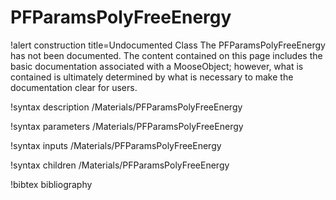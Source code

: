<!-- MOOSE Documentation Stub: Remove this when content is added. -->

# PFParamsPolyFreeEnergy

!alert construction title=Undocumented Class
The PFParamsPolyFreeEnergy has not been documented. The content contained on this page
includes the basic documentation associated with a MooseObject; however, what is contained is
ultimately determined by what is necessary to make the documentation clear for users.

!syntax description /Materials/PFParamsPolyFreeEnergy

!syntax parameters /Materials/PFParamsPolyFreeEnergy

!syntax inputs /Materials/PFParamsPolyFreeEnergy

!syntax children /Materials/PFParamsPolyFreeEnergy

!bibtex bibliography
